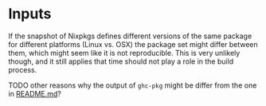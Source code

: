 
# Inputs

If the snapshot of Nixpkgs defines different versions of the same package for different platforms (Linux vs. OSX) the package set might differ between them,
which might seem like it is not reproducible. This is very unlikely though, and it still applies that time should not play a role in the build process.

TODO other reasons why the output of `ghc-pkg` might be differ from the one in [README.md](./README.md)?

